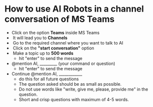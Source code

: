 # **How to use AI Robots in a channel conversation of MS Teams**

- Click on the option **Teams** inside MS Teams
-  It will lead you to **Channels**
-  Go to the required channel where you want to talk to AI
-  Click on the **"start conversation"** option
-  Make a topic up to **500 words**
   - hit "enter" to send the message
- @mention AI, _________ (your command or question)
   - hit "enter" to send the message
- Continue @mention AI, ____________
   - do this for all future questions
   - The question asked should be as small as possible.
   - Do not use words like "write, give me, please, provide me" in the question.
   - Short and crisp questions with maximum of 4-5 words.
